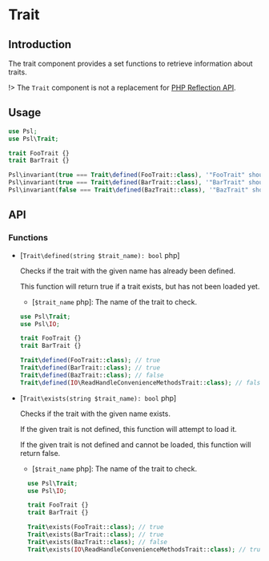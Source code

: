 # Trait

## Introduction

The trait component provides a set functions to retrieve information about traits.

!> The `Trait` component is not a replacement for [PHP Reflection API](https://php.net/manual/en/book.reflection.php).

## Usage

```php
use Psl;
use Psl\Trait;

trait FooTrait {}
trait BarTrait {}

Psl\invariant(true === Trait\defined(FooTrait::class), '"FooTrait" should be defined.');
Psl\invariant(true === Trait\defined(BarTrait::class), '"BarTrait" should be defined.');
Psl\invariant(false === Trait\defined(BazTrait::class), '"BazTrait" should not be defined.');
```

## API

### Functions

* [`Trait\defined(string $trait_name): bool` php]

  Checks if the trait with the given name has already been defined.

  This function will return true if a trait exists, but has not been loaded yet.

  * [`$trait_name` php]: The name of the trait to check.

  ```php
  use Psl\Trait;
  use Psl\IO;

  trait FooTrait {}
  trait BarTrait {}

  Trait\defined(FooTrait::class); // true
  Trait\defined(BarTrait::class); // true
  Trait\defined(BazTrait::class); // false
  Trait\defined(IO\ReadHandleConvenienceMethodsTrait::class); // false
  ```

* [`Trait\exists(string $trait_name): bool` php]

  Checks if the trait with the given name exists.

  If the given trait is not defined, this function will attempt to load it.

  If the given trait is not defined and cannot be loaded, this function will return false.

  * [`$trait_name` php]: The name of the trait to check.

  ```php
    use Psl\Trait;
    use Psl\IO;

    trait FooTrait {}
    trait BarTrait {}

    Trait\exists(FooTrait::class); // true
    Trait\exists(BarTrait::class); // true
    Trait\exists(BazTrait::class); // false
    Trait\exists(IO\ReadHandleConvenienceMethodsTrait::class); // true
    ```
